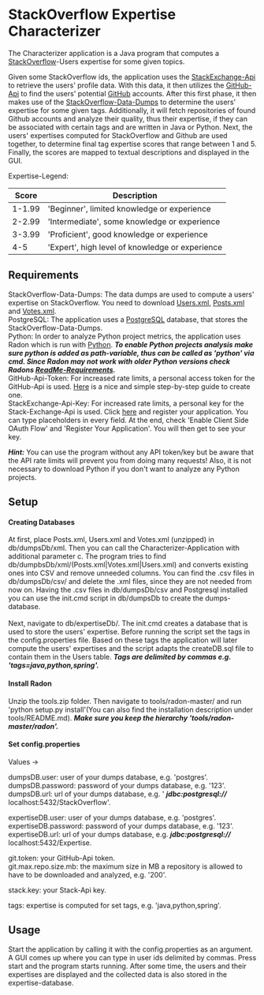 # StackOverflow Expertise Characterizer

The Characterizer application is a Java program that computes a [StackOverflow](https://stackoverflow.com/)-Users expertise for some given topics.

Given some StackOverflow ids, the application uses the [StackExchange-Api](https://api.stackexchange.com/) to retrieve the users' profile data. With this data, it then utilizes the [GitHub-Api](https://docs.github.com/en/rest?apiVersion=2022-11-28) to find the users' potential [GitHub](https://github.com/) accounts. After this first phase, it then makes use of the [StackOverflow-Data-Dumps](https://archive.org/details/stackexchange) to determine the users' expertise for some given tags. Additionally, it will fetch repositories of found Github accounts and analyze their quality, thus their expertise, if they can be associated with certain tags and are written in Java or Python. Next, the users' expertises computed for StackOverflow and Github are used together, to determine final tag expertise scores that range between 1 and 5. Finally, the scores are mapped to textual descriptions and displayed in the GUI. 

Expertise-Legend:

| Score | Description |
|-------|-------------|
| 1-1.99| 'Beginner', limited knowledge or experience |
| 2-2.99| 'Intermediate', some knowledge or experience |
| 3-3.99| 'Proficient', good knowledge or experience |
| 4-5| 'Expert', high level of knowledge or experience |

## Requirements

StackOverflow-Data-Dumps: The data dumps are used to compute a users' expertise on StackOverflow. You need to download [Users.xml](https://archive.org/download/stackexchange/stackoverflow.com-Users.7z), [Posts.xml](https://archive.org/download/stackexchange/stackoverflow.com-Posts.7z) and [Votes.xml](https://archive.org/download/stackexchange/stackoverflow.com-Votes.7z). <br>
PostgreSQL: The application uses a [PostgreSQL](https://www.postgresql.org/download/windows/) database, that stores the StackOverflow-Data-Dumps.<br>
Python: In order to analyze Python project metrics, the application uses Radon which is run with [Python](https://www.python.org/downloads/). ***To enable Python projects analysis make sure python is added as path-variable, thus can be called as 'python' via cmd. Since Radon may not work with older Python versions check Radons [ReadMe-Requirements](https://github.com/rubik/radon/blob/master/README.rst).*** <br>
GitHub-Api-Token: For increased rate limits, a personal access token for the GitHub-Api is used.                                                                 [Here](https://docs.github.com/en/enterprise-server@3.4/authentication/keeping-your-account-and-data-secure/creating-a-personal-access-token) is a nice and simple step-by-step guide to create one. <br>
StackExchange-Api-Key: For increased rate limits, a personal key for the Stack-Exchange-Api is used. Click [here](https://stackapps.com/apps/oauth/register) and register your application. You can type placeholders in every field. At the end, check 'Enable Client Side OAuth Flow' and 'Register Your Application'. You will then get to see your key. <br>

***Hint:*** You can use the program without any API token/key but be aware that the API rate limits will prevent you from doing many requests! Also, it is not necessary to download Python if you don't want to analyze any Python projects.

## Setup 

#### Creating Databases

At first, place Posts.xml, Users.xml and Votes.xml (unzipped) in db/dumpsDb/xml. Then you can call the Characterizer-Application with additional parameter c. The program tries to find db/dumpbsDb/xml/(Posts.xml|Votes.xml|Users.xml) and converts existing ones into CSV and remove unneeded columns. You can find the .csv files in db/dumpsDb/csv/ and delete the .xml files, since they are not needed from now on. Having the .csv files in db/dumpsDb/csv and Postgresql installed you can use the init.cmd script in db/dumpsDb to create the dumps-database.<br>
<br>
Next, navigate to db/expertiseDb/. The init.cmd creates a database that is used to store the users' expertise. Before running the script set the tags in the config.properties file. Based on these tags the application will later compute the users' expertises and the script adapts the createDB.sql file to contain them in the Users table. ***Tags are delimited by commas e.g. 'tags=java,python,spring'.***

#### Install Radon

Unzip the tools.zip folder. Then navigate to tools/radon-master/ and run 'python setup.py install'(You can also find the installation description under tools/README.md). ***Make sure you keep the hierarchy 'tools/radon-master/radon'.***

#### Set config.properties

Values -> <br>

dumpsDB.user: user of your dumps database, e.g. 'postgres'. <br>
dumpsDB.password: password of your dumps database, e.g. '123'. <br>
dumpsDB.url: url of your dumps database, e.g. ' ***jdbc:postgresql://*** localhost:5432/StackOverflow'. <br>

expertiseDB.user: user of your dumps database, e.g. 'postgres'. <br>
expertiseDB.password: password of your dumps database, e.g. '123'. <br>
expertiseDB.url: url of your dumps database, e.g. ***jdbc:postgresql://*** localhost:5432/Expertise. <br>

git.token: your GitHub-Api token. <br>
git.max.repo.size.mb: the maximum size in MB a repository is allowed to have to be downloaded and analyzed, e.g. '200'.<br>

stack.key: your Stack-Api key. <br>

tags: expertise is computed for set tags, e.g. 'java,python,spring'. <br>


## Usage

Start the application by calling it with the config.properties as an argument. A GUI comes up where you can type in user ids delimited by commas. Press start and the program starts running. After some time, the users and their expertises are displayed and the collected data is also stored in the expertise-database. 

